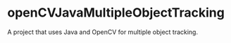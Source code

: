 # openCVJavaMultipleObjectTracking
A project that uses Java and OpenCV for multiple object tracking.
